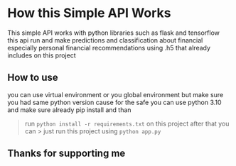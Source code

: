 # How this Simple API Works

This simple API works with python libraries such as flask and tensorflow
this api run and make predictions and classification about financial especially personal financial recommendations
using .h5 that already includes on this project

## How to use

you can use virtual environment or you global environment but make sure you had same python version cause for the safe you can use python 3.10 and make sure already pip install and than 
> run ``python install -r requirements.txt`` on this project after that you can > just run this project using ``python app.py``

## Thanks for supporting me
